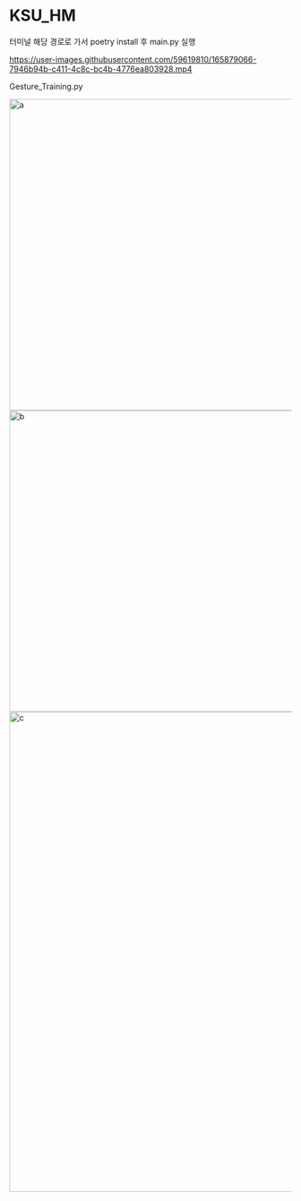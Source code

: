 # KSU_HM

터미널 해당 경로로 가서 poetry install 후 main.py 실행

https://user-images.githubusercontent.com/59619810/165879066-7946b94b-c411-4c8c-bc4b-4776ea803928.mp4





Gesture_Training.py


<img width="556" alt="a" src="https://user-images.githubusercontent.com/59619810/168414510-f03cbc38-34e4-4222-8c69-1f724b7e7615.png">
<img width="538" alt="b" src="https://user-images.githubusercontent.com/59619810/168414420-d4a5c809-4945-4f38-bcb7-f4eeee911df0.png">
<img width="857" alt="c" src="https://user-images.githubusercontent.com/59619810/168414422-90f9d422-a7a9-40fa-8909-6bc0c5a5cc68.png">

